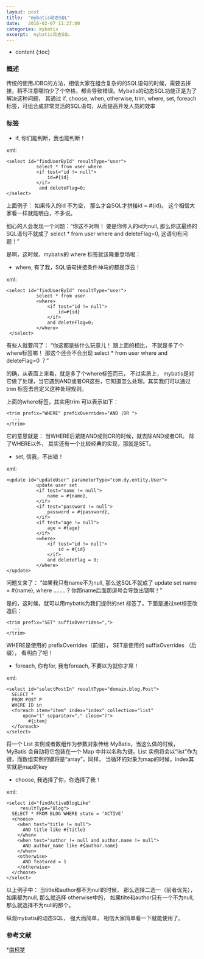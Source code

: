 ```yaml
---
layout: post
title:  "mybatis动态SQL"
date:   2016-02-07 11:27:00
categories: mybatis
excerpt:  mybatis动态SQL
---
```


* content
{:toc}




### 概述

传统的使用JDBC的方法，相信大家在组合复杂的的SQL语句的时候，需要去拼接，稍不注意哪怕少了个空格，都会导致错误。Mybatis的动态SQL功能正是为了解决这种问题， 其通过 if, choose, when, otherwise, trim, where, set, foreach标签，可组合成非常灵活的SQL语句，从而提高开发人员的效率


### 标签

*  if,    你们能判断，我也能判断！

xml:

    <select id="findUserById" resultType="user">
               select * from user where 
               <if test="id != null">
                   id=#{id}
               </if>
                and deleteFlag=0;
    </select>

 上面例子： 如果传入的id 不为空， 那么才会SQL才拼接id = #{id}。 这个相信大家看一样就能明白，不多说。

细心的人会发现一个问题：“你这不对啊！ 要是你传入的id为null,  那么你这最终的SQL语句不就成了 select * from user where and deleteFlag=0,  这语句有问题！”

是啊，这时候，mybatis的 where 标签就该隆重登场啦：



*  where, 有了我，SQL语句拼接条件神马的都是浮云！

xml:

    <select id="findUserById" resultType="user">
               select * from user 
               <where>
                   <if test="id != null">
                       id=#{id}
                   </if>
                   and deleteFlag=0;
               </where>
     </select>

 有些人就要问了： “你这都是些什么玩意儿！ 跟上面的相比， 不就是多了个where标签嘛！ 那这个还会不会出现  select * from user where and deleteFlag=0 ？”

的确，从表面上来看，就是多了个where标签而已， 不过实质上， mybatis是对它做了处理，当它遇到AND或者OR这些，它知道怎么处理。其实我们可以通过 trim 标签去自定义这种处理规则。

上面的where标签，其实用trim 可以表示如下：

    <trim prefix="WHERE" prefixOverrides="AND |OR ">
      ... 
    </trim>

它的意思就是： 当WHERE后紧随AND或则OR的时候，就去除AND或者OR。 除了WHERE以外， 其实还有一个比较经典的实现，那就是SET。


*  set,  信我，不出错！

xml:

    <update id="updateUser" parameterType="com.dy.entity.User">
               update user set 
               <if test="name != null">
                   name = #{name},
               </if> 
               <if test="password != null">
                   password = #{password},
               </if> 
               <if test="age != null">
                   age = #{age}
               </if> 
               <where>
                   <if test="id != null">
                       id = #{id}
                   </if>
                   and deleteFlag = 0;
               </where>
    </update>

问题又来了： “如果我只有name不为null,  那么这SQL不就成了 update set name = #{name}, where ........ ?  你那name后面那逗号会导致出错啊！”

是的，这时候，就可以用mybatis为我们提供的set 标签了。下面是通过set标签改造后：


    <trim prefix="SET" suffixOverrides=",">
      ...
    </trim>

WHERE是使用的 prefixOverrides（前缀）， SET是使用的 suffixOverrides （后缀）， 看明白了吧！



*   foreach,  你有for, 我有foreach, 不要以为就你才屌！

xml:

    <select id="selectPostIn" resultType="domain.blog.Post">
      SELECT *
      FROM POST P
      WHERE ID in
      <foreach item="item" index="index" collection="list"
          open="(" separator="," close=")">
            #{item}
      </foreach>
    </select>


将一个 List 实例或者数组作为参数对象传给 MyBatis，当这么做的时候，MyBatis 会自动将它包装在一个 Map 中并以名称为键。List 实例将会以“list”作为键，而数组实例的键将是“array”。同样， 当循环的对象为map的时候，index其实就是map的key


*  choose, 我选择了你，你选择了我！

xml:

    <select id="findActiveBlogLike"
         resultType="Blog">
      SELECT * FROM BLOG WHERE state = ‘ACTIVE’
      <choose>
        <when test="title != null">
          AND title like #{title}
        </when>
        <when test="author != null and author.name != null">
          AND author_name like #{author.name}
        </when>
        <otherwise>
          AND featured = 1
        </otherwise>
      </choose>
    </select>



以上例子中： 当title和author都不为null的时候， 那么选择二选一（前者优先）， 如果都为null, 那么就选择 otherwise中的， 如果tilte和author只有一个不为null, 那么就选择不为null的那个。

纵观mybatis的动态SQL， 强大而简单， 相信大家简单看一下就能使用了。


### 参考文献

*[南柯梦](http://www.cnblogs.com/dongying/p/4092662.html)